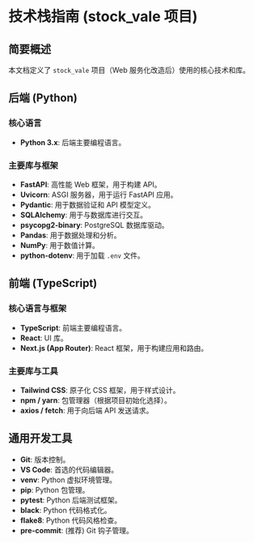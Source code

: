 # 技术栈指南 (stock_vale 项目)

## 简要概述
本文档定义了 `stock_vale` 项目（Web 服务化改造后）使用的核心技术和库。

## 后端 (Python)

### 核心语言
- **Python 3.x**: 后端主要编程语言。

### 主要库与框架
- **FastAPI**: 高性能 Web 框架，用于构建 API。
- **Uvicorn**: ASGI 服务器，用于运行 FastAPI 应用。
- **Pydantic**: 用于数据验证和 API 模型定义。
- **SQLAlchemy**: 用于与数据库进行交互。
- **psycopg2-binary**: PostgreSQL 数据库驱动。
- **Pandas**: 用于数据处理和分析。
- **NumPy**: 用于数值计算。
- **python-dotenv**: 用于加载 `.env` 文件。

## 前端 (TypeScript)

### 核心语言与框架
- **TypeScript**: 前端主要编程语言。
- **React**: UI 库。
- **Next.js (App Router)**: React 框架，用于构建应用和路由。

### 主要库与工具
- **Tailwind CSS**: 原子化 CSS 框架，用于样式设计。
- **npm / yarn**: 包管理器（根据项目初始化选择）。
- **axios / fetch**: 用于向后端 API 发送请求。

## 通用开发工具
- **Git**: 版本控制。
- **VS Code**: 首选的代码编辑器。
- **venv**: Python 虚拟环境管理。
- **pip**: Python 包管理。
- **pytest**: Python 后端测试框架。
- **black**: Python 代码格式化。
- **flake8**: Python 代码风格检查。
- **pre-commit**: (推荐) Git 钩子管理。
